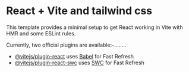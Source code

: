 # React + Vite  and tailwind css

This template provides a minimal setup to get React working in Vite with HMR and some ESLint rules.

Currently, two official plugins are available:-........

- [@vitejs/plugin-react](https://github.com/vitejs/vite-plugin-react/blob/main/packages/plugin-react/README.md) uses [Babel](https://babeljs.io/) for Fast Refresh
- [@vitejs/plugin-react-swc](https://github.com/vitejs/vite-plugin-react-swc) uses [SWC](https://swc.rs/) for Fast Refresh
